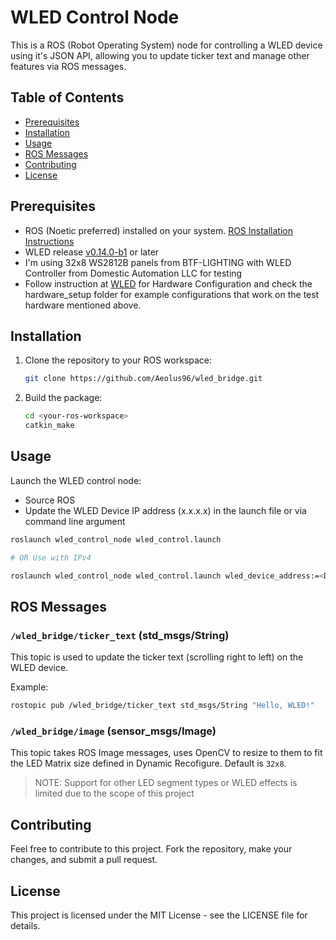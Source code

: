 # WLED Control Node

This is a ROS (Robot Operating System) node for controlling a WLED device using it's JSON API, allowing you to update ticker text and manage other features via ROS messages.

## Table of Contents

- [Prerequisites](#prerequisites)
- [Installation](#installation)
- [Usage](#usage)
- [ROS Messages](#ros-messages)
- [Contributing](#contributing)
- [License](#license)

## Prerequisites

- ROS (Noetic preferred) installed on your system. [ROS Installation Instructions](http://wiki.ros.org/ROS/Installation)
- WLED release [v0.14.0-b1](https://github.com/Aircoookie/WLED/releases/tag/v0.14.0-b1) or later
- I'm using 32x8 WS2812B panels from BTF-LIGHTING with WLED Controller from Domestic Automation LLC for testing
- Follow instruction at [WLED](https://kno.wled.ge/) for Hardware Configuration and check the hardware_setup folder for example configurations that work on the test hardware mentioned above.

## Installation

1. Clone the repository to your ROS workspace:

    ```bash
    git clone https://github.com/Aeolus96/wled_bridge.git
    ```

2. Build the package:

    ```bash
    cd <your-ros-workspace>
    catkin_make
    ```

## Usage

Launch the WLED control node:

- Source ROS
- Update the WLED Device IP address (x.x.x.x) in the launch file or via command line argument

```bash
roslaunch wled_control_node wled_control.launch

# OR Use with IPv4

roslaunch wled_control_node wled_control.launch wled_device_address:=<Device-IP>
```

## ROS Messages

### `/wled_bridge/ticker_text` (std_msgs/String)

This topic is used to update the ticker text (scrolling right to left) on the WLED device.

Example:

```bash
rostopic pub /wled_bridge/ticker_text std_msgs/String "Hello, WLED!"
```

### `/wled_bridge/image` (sensor_msgs/Image)

This topic takes ROS Image messages, uses OpenCV to resize to them to fit the LED Matrix size defined in Dynamic Recofigure. Default is `32x8`.
> NOTE: Support for other LED segment types or WLED effects is limited due to the scope of this project

## Contributing

Feel free to contribute to this project. Fork the repository, make your changes, and submit a pull request.

## License

This project is licensed under the MIT License - see the LICENSE file for details.
